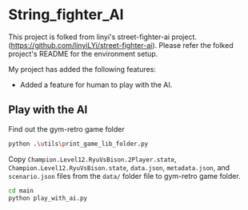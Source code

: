 # String_fighter_AI

This project is folked from linyi's street-fighter-ai project. (https://github.com/linyiLYi/street-fighter-ai). Please refer the folked project's README for the environment setup.

My project has added the following features:

* Added a feature for human to play with the AI.

## Play with the AI

Find out the gym-retro game folder
```bash
python .\utils\print_game_lib_folder.py
```

Copy `Champion.Level12.RyuVsBison.2Player.state`, `Champion.Level12.RyuVsBison.state`, `data.json`, `metadata.json`, and `scenario.json` files from the `data/` folder file to gym-retro game folder. 

```bash
cd main
python play_with_ai.py
```


